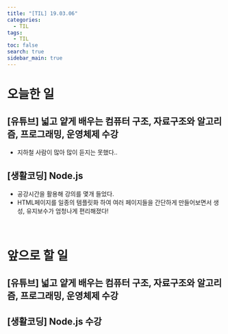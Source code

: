 ```yaml
---
title: "[TIL] 19.03.06"
categories: 
  - TIL
tags: 
  - TIL
toc: false
search: true
sidebar_main: true
---
```


# 오늘한 일

## [유튜브] 넓고 얕게 배우는 컴퓨터 구조, 자료구조와 알고리즘, 프로그래밍, 운영체제 수강
* 지하철 사람이 많아 많이 듣지는 못했다..

## [생활코딩] Node.js
* 공강시간을 활용해 강의를 몇개 들었다.
* HTML페이지를 일종의 템플릿화 하여 여러 페이지들을 간단하게 만들어보면서 생성, 유지보수가 엄청나게 편리해졌다!
<br><br><br>


# 앞으로 할 일

## [유튜브] 넓고 얕게 배우는 컴퓨터 구조, 자료구조와 알고리즘, 프로그래밍, 운영체제 수강

## [생활코딩] Node.js 수강